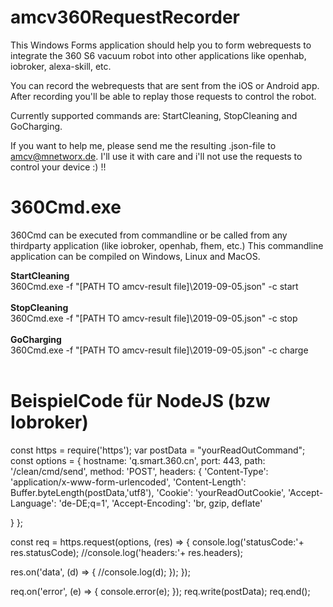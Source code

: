 # amcv360RequestRecorder

This Windows Forms application should help you to form webrequests to integrate the 360 S6 vacuum robot into other applications like openhab, iobroker, alexa-skill, etc.

You can record the webrequests that are sent from the iOS or Android app. After recording you'll be able to replay those requests to control the robot.

Currently supported commands are: StartCleaning, StopCleaning and GoCharging.

If you want to help me, please send me the resulting .json-file to amcv@mnetworx.de. I'll use it with care and i'll not use the requests to control your device :) !!


# 360Cmd.exe
360Cmd can be executed from commandline or be called from any thirdparty application (like iobroker, openhab, fhem, etc.) 
This commandline application can be compiled on Windows, Linux and MacOS.

**StartCleaning**<br>
360Cmd.exe -f "[PATH TO amcv-result file]\2019-09-05.json" -c start<br><br>
**StopCleaning**<br>
360Cmd.exe -f "[PATH TO amcv-result file]\2019-09-05.json" -c stop<br><br>
**GoCharging**<br>
360Cmd.exe -f "[PATH TO amcv-result file]\2019-09-05.json" -c charge<br><br>

# BeispielCode für NodeJS (bzw Iobroker)

const https = require('https');
var postData = "yourReadOutCommand";
const options = {
  hostname: 'q.smart.360.cn',
  port: 443,
  path: '/clean/cmd/send',
  method: 'POST',
  headers: {
    'Content-Type': 'application/x-www-form-urlencoded',
    'Content-Length': Buffer.byteLength(postData,'utf8'),
    'Cookie': 'yourReadOutCookie',
    'Accept-Language': 'de-DE;q=1',
    'Accept-Encoding': 'br, gzip, deflate'

  }
};

const req = https.request(options, (res) => {
  console.log('statusCode:'+ res.statusCode);
  //console.log('headers:'+ res.headers);

  res.on('data', (d) => {
     //console.log(d);
  });
});

req.on('error', (e) => {
  console.error(e);
});
req.write(postData);
req.end();




